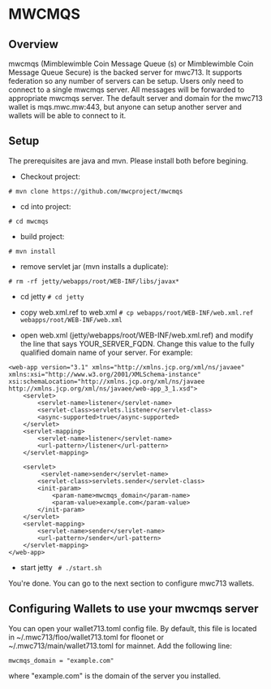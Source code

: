 # MWCMQS

## Overview

mwcmqs (Mimblewimble Coin Message Queue (s) or Mimblewimble Coin Message Queue Secure) is the backed server for mwc713. It supports federation so any number of servers can be setup. Users only need to connect to a single mwcmqs server. All messages will be forwarded to appropriate mwcmqs server. The default server and domain for the mwc713 wallet is mqs.mwc.mw:443, but anyone can setup another server and wallets will be able to connect to it.

## Setup

The prerequisites are java and mvn. Please install both before begining.

- Checkout project:

```# mvn clone https://github.com/mwcproject/mwcmqs```
- cd into project:

```# cd mwcmqs```
- build project:

```# mvn install```
- remove servlet jar (mvn installs a duplicate):

```# rm -rf jetty/webapps/root/WEB-INF/libs/javax*```

- cd jetty
```# cd jetty```

- copy web.xml.ref to web.xml
```# cp webapps/root/WEB-INF/web.xml.ref webapps/root/WEB-INF/web.xml```

- open web.xml (jetty/webapps/root/WEB-INF/web.xml.ref) and modify the line that says YOUR_SERVER_FQDN. Change this value to the fully qualified domain name of your server. For example:

```
<web-app version="3.1" xmlns="http://xmlns.jcp.org/xml/ns/javaee" xmlns:xsi="http://www.w3.org/2001/XMLSchema-instance" xsi:schemaLocation="http://xmlns.jcp.org/xml/ns/javaee http://xmlns.jcp.org/xml/ns/javaee/web-app_3_1.xsd">
    <servlet>
        <servlet-name>listener</servlet-name>
        <servlet-class>servlets.listener</servlet-class>
        <async-supported>true</async-supported>
    </servlet>
    <servlet-mapping>
        <servlet-name>listener</servlet-name>
        <url-pattern>/listener</url-pattern>
    </servlet-mapping>

    <servlet>
         <servlet-name>sender</servlet-name>
        <servlet-class>servlets.sender</servlet-class>
        <init-param>
            <param-name>mwcmqs_domain</param-name>
            <param-value>example.com</param-value>
        </init-param>
    </servlet>
    <servlet-mapping>
        <servlet-name>sender</servlet-name>
        <url-pattern>/sender</url-pattern>
    </servlet-mapping>
</web-app>
```

- start jetty
``` # ./start.sh```

You're done. You can go to the next section to configure mwc713 wallets.

## Configuring Wallets to use your mwcmqs server

You can open your wallet713.toml config file. By default, this file is located in ~/.mwc713/floo/wallet713.toml for floonet or ~/.mwc713/main/wallet713.toml for mainnet. Add the following line:

```mwcmqs_domain = "example.com"```

where "example.com" is the domain of the server you installed.
